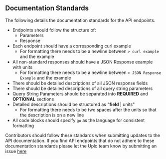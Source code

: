 ## Documentation Standards

The following details the documentation standards for the API endpoints.

- Endpoints should follow the structure of:
    - Parameters
    - Response
- Each endpoint should have a corresponding curl example
    - For formatting there needs to be a newline between `> curl example` and the
      example
- All non-standard responses should have a JSON Response example with units
    - For formatting there needs to be a newline between `> JSON Response
      Example` and the example
- There should be detailed descriptions of all JSON response fields
- There should be detailed descriptions of all query string parameters
- Query String Parameters should be separated into **REQUIRED** and
  **OPTIONAL** sections
- Detailed descriptions should be structured as "**field** | units"
    - For formatting there needs to be two spaces after the units so that the
      description is on a new line
- All code blocks should specify `go` as the language for consistent formatting

Contributors should follow these standards when submitting updates to the API
documentation.  If you find API endpoints that do not adhere to these
documentation standards please let the Uplo team know by submitting an issue
[here](https://github.com/uplo-tech/uplo/issues)